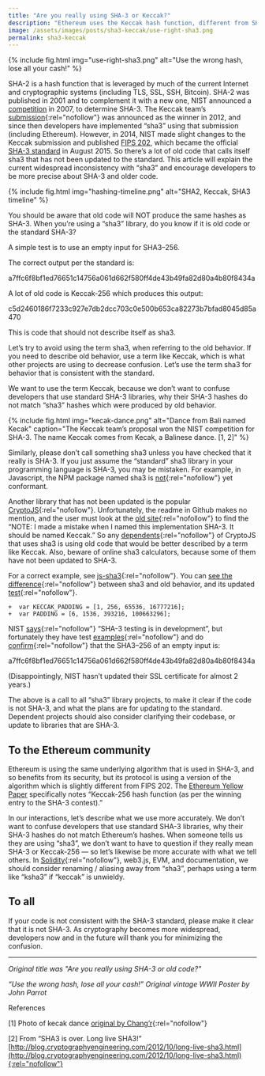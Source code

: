 ```yaml
---
title: "Are you really using SHA-3 or Keccak?"
description: "Ethereum uses the Keccak hash function, different from SHA-3. Developers should know how to check, and should be precise when referring to SHA-3 or Keccak."
image: /assets/images/posts/sha3-keccak/use-right-sha3.png
permalink: sha3-keccak
---
```


{% include fig.html img="use-right-sha3.png" alt="Use the wrong hash, lose all your cash!" %}

SHA-2 is a hash function that is leveraged by much of the current Internet and cryptographic systems (including TLS, SSL, SSH, Bitcoin). SHA-2 was published in 2001 and to complement it with a new one, NIST announced a  [competition](https://en.wikipedia.org/wiki/NIST_hash_function_competition)  in 2007, to determine SHA-3. The Keccak team’s  [submission](http://keccak.noekeon.org/Keccak-submission-3.pdf){:rel="nofollow"} was announced as the winner in 2012, and since then developers have implemented “sha3” using that submission (including Ethereum). However, in 2014, NIST made slight changes to the Keccak submission and published [FIPS 202](https://www.federalregister.gov/articles/2014/05/28/2014-12336/announcing-draft-federal-information-processing-standard-fips-202-sha-3-standard-permutation-based), which became the official [SHA-3 standard](http://www.nist.gov/itl/csd/201508_sha3.cfm) in August 2015. So there’s a lot of old code that calls itself sha3 that has not been updated to the standard. This article will explain the current widespread inconsistency with “sha3” and encourage developers to be more precise about SHA-3 and older code.

{% include fig.html img="hashing-timeline.png" alt="SHA2, Keccak, SHA3 timeline" %}

You should be aware that old code will NOT produce the same hashes as SHA-3. When you’re using a “sha3” library, do you know if it is old code or the standard SHA-3?

A simple test is to use an empty input for SHA3–256.

The correct output per the standard is:

a7ffc6f8bf1ed76651c14756a061d662f580ff4de43b49fa82d80a4b80f8434a

A lot of old code is Keccak-256 which produces this output:

c5d2460186f7233c927e7db2dcc703c0e500b653ca82273b7bfad8045d85a470

This is code that should not describe itself as sha3.

Let’s try to avoid using the term sha3, when referring to the old behavior. If you need to describe old behavior, use a term like Keccak, which is what other projects are using to decrease confusion. Let’s use the term sha3 for behavior that is consistent with the standard.

We want to use the term Keccak, because we don’t want to confuse developers that use standard SHA-3 libraries, why their SHA-3 hashes do not match “sha3” hashes which were produced by old behavior.

{% include fig.html img="kecak-dance.png" alt="Dance from Bali named Kecak" caption="The Keccak team’s proposal won the NIST competition for SHA-3. The name Keccak comes from Kecak, a Balinese dance. [1, 2]" %}

Similarly, please don’t call something sha3 unless you have checked that it really is SHA-3. If you just assume the “standard” sha3 library in your programming language is SHA-3, you may be mistaken. For example, in Javascript, the NPM package named sha3 is [not](https://github.com/phusion/node-sha3/issues/14){:rel="nofollow"} yet conformant.

Another library that has not been updated is the popular [CryptoJS](https://github.com/brix/crypto-js){:rel="nofollow"}. Unfortunately, the readme in Github makes no mention, and the user must look at the  [old site](https://code.google.com/p/crypto-js/#SHA-3){:rel="nofollow"} to find the “NOTE: I made a mistake when I named this implementation SHA-3. It should be named Keccak.” So any  [dependents](https://www.npmjs.com/browse/depended/crypto-js){:rel="nofollow"} of CryptoJS that uses sha3 is using old code that would be better described by a term like Keccak. Also, beware of online sha3 calculators, because some of them have not been updated to SHA-3.

For a correct example, see [js-sha3](https://www.npmjs.com/package/js-sha3){:rel="nofollow"}. You can  [see the difference](https://github.com/emn178/js-sha3/commit/1fa1812d863a2cea6a6d37552e72e94269534da4#diff-7dc92b0315d7fa1db3ea1dff9cef3f85R22){:rel="nofollow"} between sha3 and old behavior, and its updated [test](https://github.com/emn178/js-sha3/commit/1fa1812d863a2cea6a6d37552e72e94269534da4#diff-04c6e90faac2675aa89e2176d2eec7d8R75){:rel="nofollow"}.

```
+  var KECCAK_PADDING = [1, 256, 65536, 16777216];
+  var PADDING = [6, 1536, 393216, 100663296];
```

NIST  [says](http://csrc.nist.gov/groups/STM/cavp/index.html){:rel="nofollow"} “SHA-3 testing is in development”, but fortunately they have test  [examples](http://csrc.nist.gov/groups/ST/toolkit/examples.html#aHashing){:rel="nofollow"} and do [confirm](http://csrc.nist.gov/groups/ST/toolkit/documents/Examples/SHA3-256_Msg0.pdf){:rel="nofollow"} that the SHA3–256 of an empty input is:

a7ffc6f8bf1ed76651c14756a061d662f580ff4de43b49fa82d80a4b80f8434a

(Disappointingly, NIST hasn’t updated their SSL certificate for almost 2 years.)

The above is a call to all “sha3” library projects, to make it clear if the code is not SHA-3, and what the plans are for updating to the standard. Dependent projects should also consider clarifying their codebase, or update to libraries that are SHA-3.

## To the Ethereum community

Ethereum is using the same underlying algorithm that is used in SHA-3, and so benefits from its security, but its protocol is using a version of the algorithm which is slightly different from FIPS 202. The [Ethereum Yellow Paper](https://github.com/ethereum/yellowpaper) specifically notes “Keccak-256 hash function (as per the winning entry to the SHA-3 contest).”

In our interactions, let’s describe what we use more accurately. We don’t want to confuse developers that use standard SHA-3 libraries, why their SHA-3 hashes do not match Ethereum’s hashes. When someone tells us they are using “sha3”, we don’t want to have to question if they really mean SHA-3 or Keccak-256 — so let’s likewise be more accurate with what we tell others. In  [Solidity](https://solidity.readthedocs.org/en/latest/){:rel="nofollow"}, web3.js, EVM, and documentation, we should consider renaming / aliasing away from “sha3”, perhaps using a term like “ksha3” if “keccak” is unwieldy.

## To all

If your code is not consistent with the SHA-3 standard, please make it clear that it is not SHA-3. As cryptography becomes more widespread, developers now and in the future will thank you for minimizing the confusion.
* * *
_Original title was "Are you really using SHA-3 or old code?"_

_“Use the wrong hash, lose all your cash!” Original vintage WWII Poster by John Parrot_

References

[1]  Photo of kecak dance [original by Chang’r](https://www.flickr.com/photos/chang-er/4942833101/){:rel="nofollow"}

[2] From “SHA3 is over. Long live SHA3!”  [http://blog.cryptographyengineering.com/2012/10/long-live-sha3.html](http://blog.cryptographyengineering.com/2012/10/long-live-sha3.html){:rel="nofollow"}

